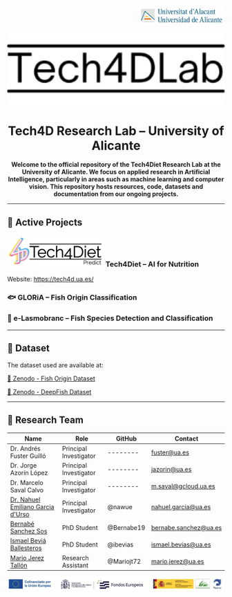 <p align="right">
  <img src="./images/UA (color)(2).jpg" alt="UA Logo" width="200"/>
</p>

<p align="center">
  <img src="./images/LogoLab2.png" alt="Graphical Abstract" width="600"/>
</p>

<h1 align="center">Tech4D Research Lab – University of Alicante</h1>

<p align="center">
  <strong>Welcome to the official repository of the Tech4Diet Research Lab at the University of Alicante. We focus on applied research in Artificial Intelligence, particularly in areas such as machine learning and computer vision. This repository hosts resources, code, datasets and documentation from our ongoing projects.</strong>
</p>

---

## 🚀 Active Projects

### <img src="./images/logo.png" alt="Tech4Diet Logo" width="224"/> Tech4Diet – AI for Nutrition

Website: https://tech4d.ua.es/

### 🐟 GLORiA – Fish Origin Classification

### 🦈 e-Lasmobranc – Fish Species Detection and Classification

---
## 🔗 Dataset

The dataset used are available at:  

[🎣 Zenodo - Fish Origin Dataset](https://zenodo.org/records/7082807)

[🐠 Zenodo - DeepFish Dataset](https://zenodo.org/records/6475675)

---

## 👥 Research Team

| Name | Role | GitHub | Contact
|------|------|--------|--------|
| Dr. Andrés Fuster Guilló | Principal Investigator | --------| fuster@ua.es
| Dr. Jorge Azorín López | Principal Investigator | --------| jazorin@ua.es
| Dr. Marcelo Saval Calvo | Principal Investigator | --------| m.saval@gcloud.ua.es
| [Dr. Nahuel Emiliano Garcia d'Urso](https://github.com/nawue) | Principal Investigator | @nawue | nahuel.garcia@ua.es
| [Bernabé Sanchez Sos](https://github.com/Bernabe19) | PhD Student | @Bernabe19 | bernabe.sanchez@ua.es
| [Ismael Beviá Ballesteros](https://github.com/ibevias) | PhD Student | @ibevias | ismael.bevias@ua.es
| [Mario Jerez Tallón](https://github.com/Mariojt72) | Research Assistant | @Mariojt72 | mario.jerez@ua.es

<!-- Logos centered -->
<p align="center">
  <img src="./images/logos.png" width="900"/>
</p>
